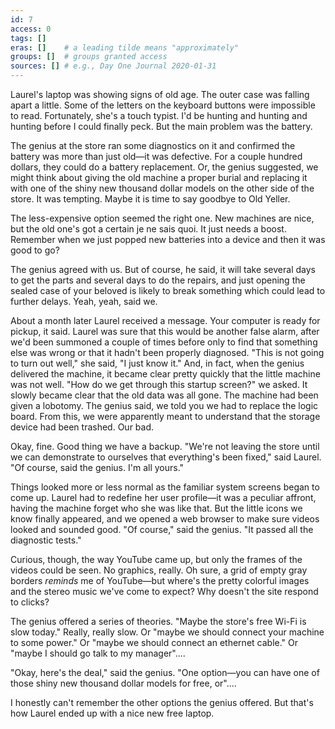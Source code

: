 ```yaml
---
id: 7
access: 0
tags: []
eras: []    # a leading tilde means "approximately"
groups: []  # groups granted access
sources: [] # e.g., Day One Journal 2020-01-31
---
```


Laurel's laptop was showing signs of old age. The outer case was falling apart a little. Some of the letters on the keyboard buttons were impossible to read. Fortunately, she's a touch typist. I'd be hunting and hunting and hunting before I could finally peck. But the main problem was the battery.

The genius at the store ran some diagnostics on it and confirmed the battery was more than just old—it was defective. For a couple hundred dollars, they could do a battery replacement. Or, the genius suggested, we might think about giving the old machine a proper burial and replacing it with one of the shiny new thousand dollar models on the other side of the store. It was tempting. Maybe it is time to say goodbye to Old Yeller.

The less-expensive option seemed the right one. New machines are nice, but the old one's got a certain je ne sais quoi. It just needs a boost. Remember when we just popped new batteries into a device and then it was good to go?

The genius agreed with us. But of course, he said, it will take several days to get the parts and several days to do the repairs, and just opening the sealed case of your beloved is likely to break something which could lead to further delays. Yeah, yeah, said we.

About a month later Laurel received a message. Your computer is ready for pickup, it said. Laurel was sure that this would be another false alarm, after we'd been summoned a couple of times before only to find that something else was wrong or that it hadn't been properly diagnosed. "This is not going to turn out well," she said, "I just know it." And, in fact, when the genius delivered the machine, it became clear pretty quickly that the little machine was not well. "How do we get through this startup screen?" we asked. It slowly became clear that the old data was all gone. The machine had been given a lobotomy. The genius said, we told you we had to replace the logic board. From this, we were apparently meant to understand that the storage device had been trashed. Our bad.

Okay, fine. Good thing we have a backup. "We're not leaving the store until we can demonstrate to ourselves that everything's been fixed," said Laurel. "Of course, said the genius. I'm all yours."

Things looked more or less normal as the familiar system screens began to come up. Laurel had to redefine her user profile—it was a peculiar affront, having the machine forget who she was like that. But the little icons we know finally appeared, and we opened a web browser to make sure videos looked and sounded good. "Of course," said the genius. "It passed all the diagnostic tests."

Curious, though, the way YouTube came up, but only the frames of the videos could be seen. No graphics, really. Oh sure, a grid of empty gray borders *reminds* me of YouTube—but where's the pretty colorful images and the stereo music we've come to expect? Why doesn't the site respond to clicks?

The genius offered a series of theories. "Maybe the store's free Wi-Fi is slow today." Really, really slow. Or "maybe we should connect your machine to some power." Or "maybe we should connect an ethernet cable." Or "maybe I should go talk to my manager"....

"Okay, here's the deal," said the genius. "One option—you can have one of those shiny new thousand dollar models for free, or"....

I honestly can't remember the other options the genius offered. But that's how Laurel ended up with a nice new free laptop.